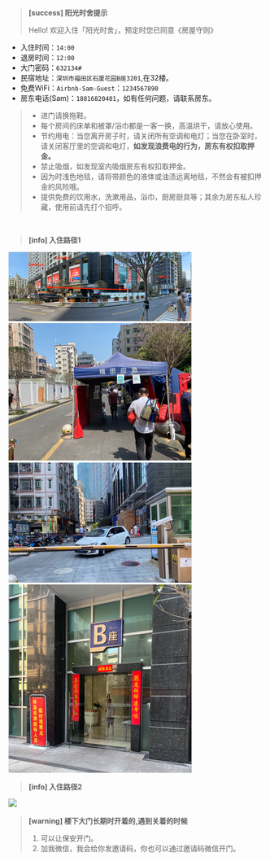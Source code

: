 
> **[success] 阳光时舍提示**
>
> Hello! 欢迎入住「阳光时舍」，预定时您已同意《房屋守则》

* 入住时间：`14:00`
* 退房时间：`12:00`
* 大门密码：`632134#`
* 民宿地址：`深圳市福田区石厦花园B座3201`,在32楼。
* 免费WiFi：`Airbnb-Sam-Guest`：`1234567890`
* 房东电话(Sam)：`18816820401`，如有任何问题，请联系房东。

>* 进门请换拖鞋。
>* 每个房间的床单和被罩/浴巾都是一客一换，高温烘干，请放心使用。
>* 节约用电：当您离开房子时，请关闭所有空调和电灯；当您在卧室时，请关闭客厅里的空调和电灯，**如发现浪费电的行为，房东有权扣取押金。**
>* 禁止吸烟，如发现室内吸烟房东有权扣取押金。
>* 因为时浅色地毯，请将带颜色的液体或油渍远离地毯，不然会有被扣押金的风险哦。
>* 提供免费的饮用水，洗漱用品，浴巾，厨房厨具等；其余为房东私人珍藏，使用前请先打个招呼。

<br>

> **[info] 入住路径1**

<img src="/assets/images/way1.jpg"/>

> **[info] 入住路径2**

<img src="/assets/images/way2.jpg"/>

> **[warning] 楼下大门长期时开着的,遇到关着的时候**
>
> 1. 可以让保安开门。 <br>
> 2. 加我微信，我会给你发邀请码，你也可以通过邀请码微信开门。
